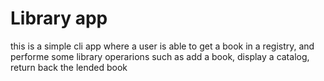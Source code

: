 # Library app

this is a simple cli app where a user is able to get a book in a registry, and performe some library operarions such as add a book, display a catalog, return back the lended book
